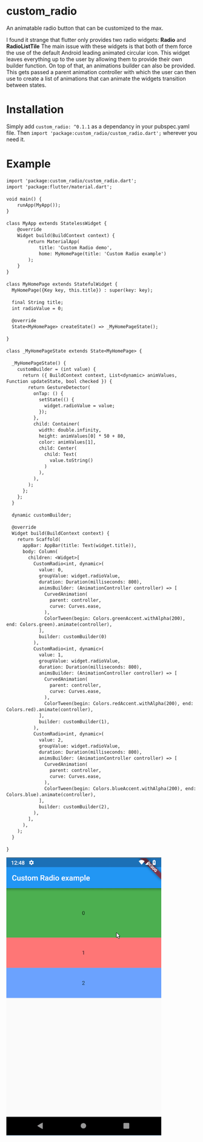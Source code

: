 # custom_radio

An animatable radio button that can be customized to the max.

I found it strange that flutter only provides two radio widgets: __Radio__ and __RadioListTile__
The main issue with these widgets is that both of them force the use of the default Android leading animated circular icon.
This widget leaves everything up to the user by allowing them to provide their own builder function.
On top of that, an animations builder can also be provided. This gets passed a parent animation controller with which the user can then use to create a list of animations that can animate the widgets transition between states.

# Installation
Simply add `custom_radio: ^0.1.1` as a dependancy in your pubspec.yaml file.
Then `import 'package:custom_radio/custom_radio.dart';` wherever you need it.

# Example
```
import 'package:custom_radio/custom_radio.dart';
import 'package:flutter/material.dart';

void main() {
    runApp(MyApp());
}

class MyApp extends StatelessWidget {
    @override
    Widget build(BuildContext context) {
        return MaterialApp(
            title: 'Custom Radio demo',
            home: MyHomePage(title: 'Custom Radio example')
        );
    }
}

class MyHomePage extends StatefulWidget {
  MyHomePage({Key key, this.title}) : super(key: key);

  final String title;
  int radioValue = 0;

  @override
  State<MyHomePage> createState() => _MyHomePageState();

}

class _MyHomePageState extends State<MyHomePage> {

  _MyHomePageState() {
    customBuilder = (int value) {
      return ({ BuildContext context, List<dynamic> animValues, Function updateState, bool checked }) {
        return GestureDetector(
          onTap: () {
            setState(() {
              widget.radioValue = value;
            });
          },
          child: Container(
            width: double.infinity,
            height: animValues[0] * 50 + 80,
            color: animValues[1],
            child: Center(
              child: Text(
                value.toString()
              )
            ),
          ),
        );
      };
    };
  }

  dynamic customBuilder;

  @override
  Widget build(BuildContext context) {
    return Scaffold(
      appBar: AppBar(title: Text(widget.title)),
      body: Column(
        children: <Widget>[
          CustomRadio<int, dynamic>(
            value: 0,
            groupValue: widget.radioValue,
            duration: Duration(milliseconds: 800),
            animsBuilder: (AnimationController controller) => [
              CurvedAnimation(
                parent: controller,
                curve: Curves.ease,
              ),
              ColorTween(begin: Colors.greenAccent.withAlpha(200), end: Colors.green).animate(controller),
            ],
            builder: customBuilder(0)
          ),
          CustomRadio<int, dynamic>(
            value: 1,
            groupValue: widget.radioValue,
            duration: Duration(milliseconds: 800),
            animsBuilder: (AnimationController controller) => [
              CurvedAnimation(
                parent: controller,
                curve: Curves.ease,
              ),
              ColorTween(begin: Colors.redAccent.withAlpha(200), end: Colors.red).animate(controller),
            ],
            builder: customBuilder(1),
          ),
          CustomRadio<int, dynamic>(
            value: 2,
            groupValue: widget.radioValue,
            duration: Duration(milliseconds: 800),
            animsBuilder: (AnimationController controller) => [
              CurvedAnimation(
                parent: controller,
                curve: Curves.ease,
              ),
              ColorTween(begin: Colors.blueAccent.withAlpha(200), end: Colors.blue).animate(controller),
            ],
            builder: customBuilder(2),
          ),
        ],
      ),
    );
  }

}
```
![](example.gif)
